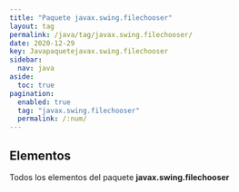 ```yaml
---
title: "Paquete javax.swing.filechooser"
layout: tag
permalink: /java/tag/javax.swing.filechooser/
date: 2020-12-29
key: Javapaquetejavax.swing.filechooser
sidebar: 
  nav: java
aside: 
  toc: true
pagination: 
  enabled: true
  tag: "javax.swing.filechooser"
  permalink: /:num/
---
```


<h2>Elementos</h2>
Todos los elementos del paquete <strong>javax.swing.filechooser</strong>
